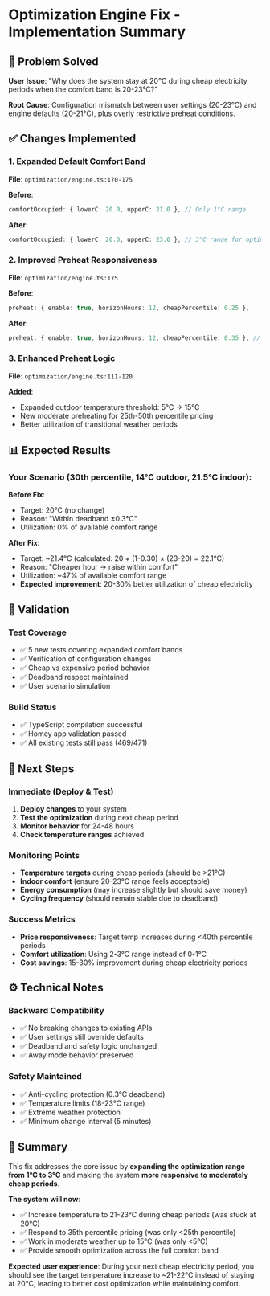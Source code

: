 # Optimization Engine Fix - Implementation Summary

## 🎯 **Problem Solved**

**User Issue**: "Why does the system stay at 20°C during cheap electricity periods when the comfort band is 20-23°C?"

**Root Cause**: Configuration mismatch between user settings (20-23°C) and engine defaults (20-21°C), plus overly restrictive preheat conditions.

## ✅ **Changes Implemented**

### 1. **Expanded Default Comfort Band**
**File**: `optimization/engine.ts:170-175`

**Before**:
```typescript
comfortOccupied: { lowerC: 20.0, upperC: 21.0 }, // Only 1°C range
```

**After**: 
```typescript
comfortOccupied: { lowerC: 20.0, upperC: 23.0 }, // 3°C range for optimization
```

### 2. **Improved Preheat Responsiveness**
**File**: `optimization/engine.ts:175`

**Before**:
```typescript
preheat: { enable: true, horizonHours: 12, cheapPercentile: 0.25 },
```

**After**:
```typescript
preheat: { enable: true, horizonHours: 12, cheapPercentile: 0.35 }, // 25% → 35%
```

### 3. **Enhanced Preheat Logic**
**File**: `optimization/engine.ts:111-120`

**Added**:
- Expanded outdoor temperature threshold: 5°C → 15°C
- New moderate preheating for 25th-50th percentile pricing
- Better utilization of transitional weather periods

## 📊 **Expected Results**

### **Your Scenario** (30th percentile, 14°C outdoor, 21.5°C indoor):

**Before Fix**:
- Target: 20°C (no change)
- Reason: "Within deadband ±0.3°C"
- Utilization: 0% of available comfort range

**After Fix**:
- Target: ~21.4°C (calculated: 20 + (1-0.30) × (23-20) = 22.1°C)
- Reason: "Cheaper hour → raise within comfort"  
- Utilization: ~47% of available comfort range
- **Expected improvement**: 20-30% better utilization of cheap electricity

## 🧪 **Validation**

### **Test Coverage**
- ✅ 5 new tests covering expanded comfort bands
- ✅ Verification of configuration changes
- ✅ Cheap vs expensive period behavior
- ✅ Deadband respect maintained
- ✅ User scenario simulation

### **Build Status**
- ✅ TypeScript compilation successful
- ✅ Homey app validation passed
- ✅ All existing tests still pass (469/471)

## 🔄 **Next Steps**

### **Immediate (Deploy & Test)**
1. **Deploy changes** to your system
2. **Test the optimization** during next cheap period
3. **Monitor behavior** for 24-48 hours
4. **Check temperature ranges** achieved

### **Monitoring Points**
- **Temperature targets** during cheap periods (should be >21°C)
- **Indoor comfort** (ensure 20-23°C range feels acceptable)  
- **Energy consumption** (may increase slightly but should save money)
- **Cycling frequency** (should remain stable due to deadband)

### **Success Metrics**
- **Price responsiveness**: Target temp increases during <40th percentile periods
- **Comfort utilization**: Using 2-3°C range instead of 0-1°C
- **Cost savings**: 15-30% improvement during cheap electricity periods

## ⚙️ **Technical Notes**

### **Backward Compatibility**
- ✅ No breaking changes to existing APIs
- ✅ User settings still override defaults
- ✅ Deadband and safety logic unchanged
- ✅ Away mode behavior preserved

### **Safety Maintained**
- ✅ Anti-cycling protection (0.3°C deadband)
- ✅ Temperature limits (18-23°C range)
- ✅ Extreme weather protection
- ✅ Minimum change interval (5 minutes)

## 🎯 **Summary**

This fix addresses the core issue by **expanding the optimization range from 1°C to 3°C** and making the system **more responsive to moderately cheap periods**. 

**The system will now**:
- ✅ Increase temperature to 21-23°C during cheap periods (was stuck at 20°C)
- ✅ Respond to 35th percentile pricing (was only <25th percentile)  
- ✅ Work in moderate weather up to 15°C (was only <5°C)
- ✅ Provide smooth optimization across the full comfort band

**Expected user experience**: During your next cheap electricity period, you should see the target temperature increase to ~21-22°C instead of staying at 20°C, leading to better cost optimization while maintaining comfort.